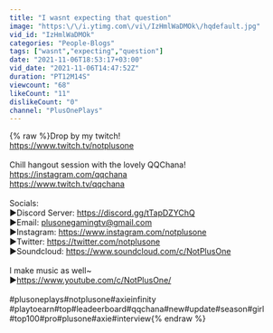 ```yaml
---
title: "I wasnt expecting that question"
image: "https:\/\/i.ytimg.com\/vi\/IzHmlWaDMOk\/hqdefault.jpg"
vid_id: "IzHmlWaDMOk"
categories: "People-Blogs"
tags: ["wasnt","expecting","question"]
date: "2021-11-06T18:53:17+03:00"
vid_date: "2021-11-06T14:47:52Z"
duration: "PT12M14S"
viewcount: "68"
likeCount: "11"
dislikeCount: "0"
channel: "PlusOnePlays"
---
```

{% raw %}Drop by my twitch! <br /><a rel="nofollow" target="blank" href="https://www.twitch.tv/notplusone">https://www.twitch.tv/notplusone</a><br /><br />Chill hangout session with the lovely QQChana! <br /><a rel="nofollow" target="blank" href="https://instagram.com/qqchana">https://instagram.com/qqchana</a><br /><a rel="nofollow" target="blank" href="https://www.twitch.tv/qqchana">https://www.twitch.tv/qqchana</a><br /><br />Socials:<br />►Discord Server: <a rel="nofollow" target="blank" href="https://discord.gg/tTapDZYChQ">https://discord.gg/tTapDZYChQ</a><br />►Email: plusonegamingtv@gmail.com<br />►Instagram: <a rel="nofollow" target="blank" href="https://www.instagram.com/notplusone">https://www.instagram.com/notplusone</a><br />►Twitter: <a rel="nofollow" target="blank" href="https://twitter.com/notplusone">https://twitter.com/notplusone</a><br />►Soundcloud: <a rel="nofollow" target="blank" href="https://www.soundcloud.com/c/NotPlusOne">https://www.soundcloud.com/c/NotPlusOne</a><br /><br />I make music as well~ <br />►<a rel="nofollow" target="blank" href="https://www.youtube.com/c/NotPlusOne/">https://www.youtube.com/c/NotPlusOne/</a><br /><br />#plusoneplays#notplusone#axieinfinity<br />#playtoearn#top#leadeerboard#qqchana#new#update#season#girl<br />#top100#pro#plusone#axie#interview{% endraw %}
